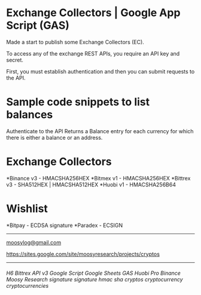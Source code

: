 # Exchange Collectors | Google App Script (GAS)

Made a start to publish some Exchange Collectors (EC).

To access any of the exchange REST APIs, you require an API key and secret.

First, you must establish authentication and then you can submit requests to the API.

# Sample code snippets to list balances
Authenticate to the API 
Returns a Balance entry for each currency for which there is either a balance or an address.

# Exchange Collectors
*Binance v3 - HMACSHA256HEX
*Bitmex v1 - HMACSHA256HEX
*Bittrex v3 - SHA512HEX | HMACSHA512HEX
*Huobi v1 - HMACSHA256B64


# Wishlist 
*Bitpay - ECDSA signature 
*Paradex - ECSIGN 




***
moosylog@gmail.com

https://sites.google.com/site/moosyresearch/projects/cryptos

***

###### H6 Bittrex API v3 Google Script Google Sheets GAS Huobi Pro Binance Moosy Research signature signature hmac sha cryptos cryptocurrency cryptocurrencies 
